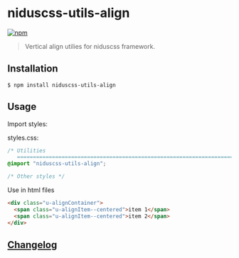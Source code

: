 # niduscss-utils-align
[![npm][npm-image]][npm-url]

[npm-image]: https://img.shields.io/npm/v/niduscss-utils-align.svg
[npm-url]: https://npmjs.org/package/niduscss-utils-align

> Vertical align utilies for niduscss framework.

## Installation

```console
$ npm install niduscss-utils-align
```

## Usage

Import styles:

styles.css:

```css
/* Utilities
   ========================================================================== */
@import "niduscss-utils-align";

/* Other styles */
```

Use in html files

```html
<div class="u-alignContainer">
  <span class="u-alignItem--centered">item 1</span>
  <span class="u-alignItem--centered">item 2</span>
</div>
```

## [Changelog](CHANGELOG.md)